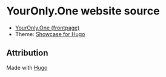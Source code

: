 # YourOnly.One website source

* [YourOnly.One (frontpage)](https://YourOnly.One)
* Theme: [Showcase for Hugo](https://github.com/apvarun/showcase-hugo-theme)

## Attribution
Made with [Hugo](https://gohugo.io)
